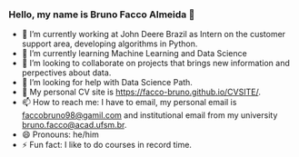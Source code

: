 ### Hello, my name is Bruno Facco Almeida 👋

<!--
**Facco-Bruno/Facco-Bruno** is a ✨ _special_ ✨ repository because its `README.md` (this file) appears on your GitHub profile.
-->

- 🔭 I’m currently working at John Deere Brazil as Intern on the customer support area, developing algorithms in Python.
- 🌱 I’m currently learning Machine Learning and Data Science
- 👯 I’m looking to collaborate on projects that brings new information and perpectives about data.
- 🤔 I’m looking for help with Data Science Path.
- 💬 My personal CV site is https://facco-bruno.github.io/CVSITE/.
- 📫 How to reach me: I have to email, my personal email is faccobruno98@gamil.com and institutional email from my university bruno.facco@acad.ufsm.br.
- 😄 Pronouns: he/him
- ⚡ Fun fact: I like to do courses in record time.

